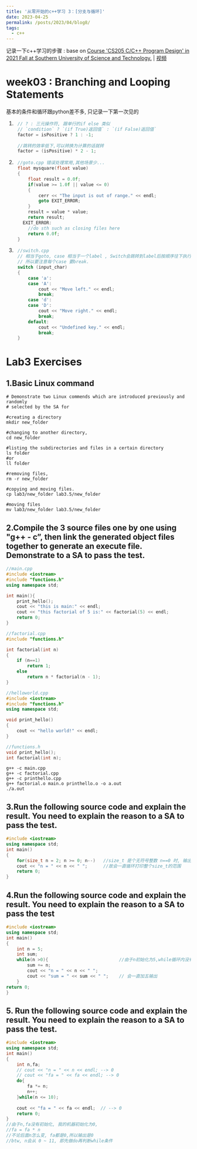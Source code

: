 ```yaml
---
title: '从零开始的c++学习 3：[分支与循环]'
date: 2023-04-25
permalink: /posts/2023/04/blog8/
tags:
  - c++
---
```


记录一下c++学习的步骤 : base on [Course 'CS205 C/C++ Program Design' in 2021 Fall at Southern University of Science and Technology.](https://github.com/ShiqiYu/CPP) \| [视频](https://www.bilibili.com/video/BV1Vf4y1P7pq)



# week03 : Branching and Looping Statements

基本的条件和循环跟python差不多, 只记录一下第一次见的

1. ```c++
    // ? : 三元操作符, 跟单行的if else 类似
    // `condition` ? `(if True)返回值` : `(if False)返回值`
    factor = isPositive ? 1 : -1;
    
    //跳转的效率低下,可以转换为计算的话就转
    factor = (isPositive) * 2 - 1;
    ```

2. ```c++
    //goto.cpp 错误处理常用,其他场景少...
    float mysquare(float value)
    {
        float result = 0.0f;
        if(value >= 1.0f || value <= 0)
        {
            cerr << "The input is out of range." << endl;
            goto EXIT_ERROR;
        }
        result = value * value;
        return result;
      EXIT_ERROR:
        //do sth such as closing files here
        return 0.0f;
    }
    ```

3. ```c++
    //switch.cpp
    // 相当于goto, case 相当于一个label , Switch会跳转到label后按顺序往下执行(忽略case)
    // 所以要注意每个case 要break.
    switch (input_char)
    {
        case 'a':
        case 'A':
            cout << "Move left." << endl;
            break;
        case 'd':
        case 'D':
            cout << "Move right." << endl;
            break;
        default: 
            cout << "Undefined key." << endl;
            break;
    }
    ```


# Lab3 Exercises

## 1.Basic Linux command

```shell
# Demonstrate two Linux commends which are introduced previously and randomly 
# selected by the SA for 

#creating a directory
mkdir new_folder

#changing to another directory, 
cd new_folder

#listing the subdirectories and files in a certain directory
ls folder
#or
ll folder

#removing files, 
rm -r new_folder

#copying and moving files.
cp lab3/new_folder lab3.5/new_folder

#moving files
mv lab3/new_folder lab3.5/new_folder
```

## 2.Compile the 3 source files one by one using "g++ - c”, then link the generated object files together to  generate an execute file. Demonstrate to a SA to pass the test.

```c++
//main.cpp
#include <iostream>
#include "functions.h"
using namespace std;

int main(){
    print_hello();
    cout << "this is main:" << endl;
    cout << "this factorial of 5 is:" << factorial(5) << endl;
    return 0;
}

//factorial.cpp
#include "functions.h"

int factorial(int n)
{
    if (n==1)
        return 1;
    else
        return n * factorial(n - 1);
}

//helloworld.cpp
#include <iostream>
#include "functions.h"
using namespace std;

void print_hello()
{
    cout << "hello world!" << endl;
}

//functions.h
void print_hello();
int factorial(int n);
```

```shell
g++ -c main.cpp 
g++ -c factorial.cpp 
g++ -c printhello.cpp 
g++ factorial.o main.o printhello.o -o a.out
./a.out
```

## 3.Run the following source code and explain the result. You need to explain the reason to a SA to pass the test.

```c++
#include <iostream>
using namespace std;
int main()
{
	for(size_t n = 2; n >= 0; n--)   //size_t 是个无符号整数 n==0 时, 输出0, 此时n--, 由于无符号,此时n将会变成范围内最大的那个数
	cout << "n = " << n << " ";		 //故会一直循环打印整个size_t的范围
	return 0;
}
```

## 4.Run the following source code and explain the result. You need to explain the reason to a SA to pass the test

```c++
#include <iostream>
using namespace std;
int main()
{
    int n = 5;
    int sum;
    while(n >0){                           //由于n初始化为5,while循环内没有改变n的值,所以这里会恒为True(死循环)
        sum += n;
        cout << "n = " << n << " ";
        cout << "sum = " << sum << " ";    // 会一直加五输出
    }
return 0;
}
```

## 5. Run the following source code and explain the result. You need to explain the reason to a SA to pass the test.

```c++
#include <iostream>
using namespace std;
int main()
{
    int n,fa;
    // cout << "n = " << n << endl; --> 0
    // cout << "fa = " << fa << endl; --> 0
    do{
        fa *= n;
        n++;
    }while(n <= 10);
    
    cout << "fa = " << fa << endl;  // --> 0
    return 0;
}
//由于n,fa没有初始化, 我的机器初始化为0, 
//fa = fa * n
//不论后面n怎么变, fa都是0,所以输出是0
//btw, n会从 0 ~ 11, 即先做do再判断while条件
```

